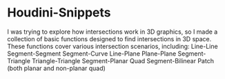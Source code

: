 # Houdini-Snippets
I was trying to explore how intersections work in 3D graphics, so I made a collection of basic functions designed to find intersections in 3D space. 
These functions cover various intersection scenarios, including:
Line-Line
Segment-Segment
Segment-Curve
Line-Plane
Plane-Plane
Segment-Triangle
Triangle-Triangle
Segment-Planar Quad
Segment-Bilinear Patch (both planar and non-planar quad)

